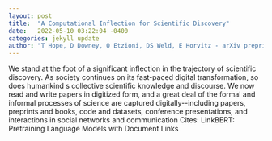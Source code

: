 ```yaml
---
layout: post
title:  "A Computational Inflection for Scientific Discovery"
date:   2022-05-10 03:22:04 -0400
categories: jekyll update
author: "T Hope, D Downey, O Etzioni, DS Weld, E Horvitz - arXiv preprint arXiv:2205.02007, 2022"
---
```

We stand at the foot of a significant inflection in the trajectory of scientific discovery. As society continues on its fast-paced digital transformation, so does humankind s collective scientific knowledge and discourse. We now read and write papers in digitized form, and a great deal of the formal and informal processes of science are captured digitally--including papers, preprints and books, code and datasets, conference presentations, and interactions in social networks and communication Cites: LinkBERT: Pretraining Language Models with Document Links